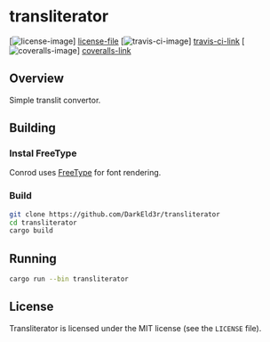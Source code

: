 # transliterator

[![license-image][]] [license-file]
[![travis-ci-image][]] [travis-ci-link]
[![coveralls-image][]] [coveralls-link]

## Overview

Simple translit convertor.

## Building

### Instal FreeType
Conrod uses [FreeType](http://www.freetype.org/) for font rendering.

### Build
```sh
git clone https://github.com/DarkEld3r/transliterator
cd transliterator
cargo build
```
## Running

```sh
cargo run --bin transliterator
```

## License

Transliterator is licensed under the MIT license (see the `LICENSE` file).

[travis-ci-image]: https://travis-ci.org/DarkEld3r/transliterator.png?branch=master
[travis-ci-link]: https://travis-ci.org/DarkEld3r/transliterator
[license-image]: http://img.shields.io/badge/license-MIT-blue.svg
[license-file]: https://github.com/DarkEld3r/transliterator/blob/master/LICENSE
[coveralls-image]: https://coveralls.io/repos/DarkEld3r/transliterator/badge.svg?branch=master&service=github
[coveralls-link]: https://coveralls.io/github/DarkEld3r/transliterator?branch=master
